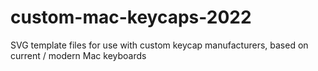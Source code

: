 # custom-mac-keycaps-2022
SVG template files for use with custom keycap manufacturers, based on current / modern Mac keyboards
